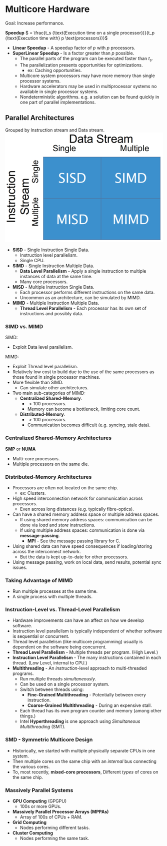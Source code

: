 # Multicore Hardware

Goal: Increase performance.

**Speedup** $ = \frac{t_s (\text{Execution time on a single processor})}{t_p (\text{Execution time with} p \text{processors})}$

+ **Linear Speedup** - A speedup factor of $p$ with $p$ processors.
+ **SuperLinear Speedup** - Is a factor greater than $p$ possible.
  - The parallel parts of the program can be executed faster than $t_s$.
  - The parallelization presents opportunities for optimizations.
    * ex: Caching opportunities.
  - Multicore system processors may have more memory than single processor
    systems.
  - Hardware accelerators may be used in multiprocessor systems no available in
    single processor systems.
  - Nondeterministic algorithms. e.g. a solution can be found quickly in one
    part of parallel implementations.

## Parallel Architectures

Grouped by Instruction stream and Data stream.
![Architecture Matrix](02-sisd-simd-matrix.png)

+ **SISD** - Single Instruction Single Data.
  - Instruction level parallelism.
  - Single CPU.
+ **SIMD** - Single Instruction Multiple Data.
  - **Data Level Parallelism** - Apply a single instruction to multiple
    instances of data at the same time.
  - Many core processors.
+ **MISD** - Multiple Instruction Single Data.
  - Each processor performs different instructions on the same data.
  - Uncommon as an architecture, can be simulated by MIMD.
+ **MIMD** - Multiple Instruction Multiple Data.
  - **Thread Level Parallelism** - Each processor has its own set of
    instructions and possibly data.

### SIMD vs. MIMD

SIMD:
+ Exploit Data level parallelism.

MIMD:
+ Exploit Thread level parallelism.
+ Relatively low cost to build due to the use of the same processors as those
  found in single processor machines.
+ More flexible than SIMD.
  - Can simulate other architectures.
+ Two main sub-categories of MIMD:
  - **Centralized Shared-Memory**.
    * $< 100$ processors.
    * Memory can become a bottleneck, limiting core count.
  - **Distributed-Memory**.
    * $> 100$ processors.
    * Communication becomes difficult (e.g. syncing, stale data).

### Centralized Shared-Memory Architectures

**SMP** or **NUMA**
+ Multi-core processors.
+ Multiple processors on the same die.

### Distributed-Memory Architectures

+ Processors are often not located on the same chip.
  - ex: Clusters.
+ High speed interconnection network for communication across processors.
  - Even across long distances (e.g. typically fibre-optics).
+ Can have a shared memory address space or multiple address spaces.
  - If using shared memory address spaces: communication can be done via _load_
    and _store_ instructions.
  - If using multiple address spaces: communication is done via
    **message-passing**.
    * **MPI** - See the message passing library for C.
+ Using shared data can have speed consequences if loading/storing across the
  interconnect network.
  - But the data is kept up-to-date for other processors.
+ Using message passing, work on local data, send results, potential sync issues.

### Taking Advantage of MIMD

+ Run multiple processes at the same time.
+ A single process with multiple threads.

### Instruction-Level vs. Thread-Level Parallelism

+ Hardware improvements can have an affect on how we develop software.
+ Instruction level parallelism is typically independent of whether software is
  sequential or concurrent.
+ Thread level parallelism (like multicore programming) usually is dependent on
  the software being concurrent.
+ **Thread Level Parallelism** - Multiple threads per program. (High Level.)
+ **Instruction Level Parallelism** - The many instructions contained in each
  thread. (Low Level, internal to CPU.)
+ **Multithreading** - An _instruction_-level approach to multi-threaded
  programs.
  - Run multiple threads _simultaneously_.
  - Can be used on a single processor system.
  - Switch between threads using:
    * **Fine-Grained Multithreading** - Potentially between every instruction.
    * **Coarse-Grained Multithreading** - During an expensive stall.
  - Each thread has its own program counter and memory (among other things.)
  - Intel **Hyperthreading** is one approach using _Simultaneous
    Multithreading_ (SMT).

### SMD - Symmetric Multicore Design

+ Historically, we started with multiple physically separate CPUs in one
  system.
+ Then multiple cores on the same chip with an _internal_ bus connecting the
  various cores.
+ To, most recently, **mixed-core processors**, Different _types_ of cores on
  the same chip.

### Massively Parallel Systems

+ **GPU Computing** (GPGPU)
  - 100s or more GPUs.
+ **Massively Parallel Processor Arrays (MPPAs)**
  - Array of 100s of CPUs + RAM.
+ **Grid Computing**
  - Nodes performing different tasks.
+ **Cluster Computing**
  - Nodes performing the same task.

